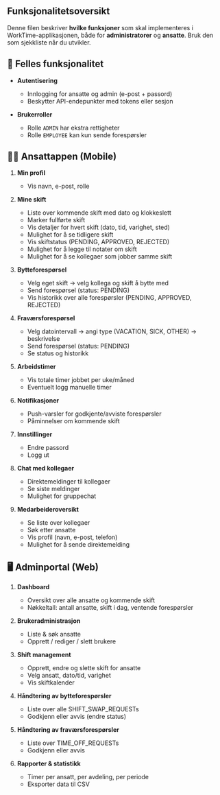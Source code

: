﻿
Funksjonalitetsoversikt
------------------------------

Denne filen beskriver **hvilke funksjoner** som skal implementeres i WorkTime-applikasjonen, både for **administratorer** og **ansatte**. Bruk den som sjekkliste når du utvikler.

## 🎯 Felles funksjonalitet

* **Autentisering**

    * Innlogging for ansatte og admin (e-post + passord)
    * Beskytter API-endepunkter med tokens eller sesjon
* **Brukerroller**

    * Rolle `ADMIN` har ekstra rettigheter
    * Rolle `EMPLOYEE` kan kun sende forespørsler

## 👨‍💼 Ansatt­appen (Mobile)

1. **Min profil**

    * Vis navn, e-post, rolle
2. **Mine skift**

    * Liste over kommende skift med dato og klokkeslett
    * Marker fullførte skift
    * Vis detaljer for hvert skift (dato, tid, varighet, sted)
    * Mulighet for å se tidligere skift
    * Vis skiftstatus (PENDING, APPROVED, REJECTED)
    * Mulighet for å legge til notater om skift
    * Mulighet for å se kollegaer som jobber samme skift
3. **Bytte­forespørsel**

    * Velg eget skift → velg kollega og skift å bytte med
    * Send forespørsel (status: PENDING)
    * Vis historikk over alle forespørsler (PENDING, APPROVED, REJECTED)
4. **Fraværs­forespørsel**

    * Velg datointervall → angi type (VACATION, SICK, OTHER) → beskrivelse
    * Send forespørsel (status: PENDING)
    * Se status og historikk
5. **Arbeidstimer**

    * Vis totale timer jobbet per uke/måned
    * Eventuelt logg manuelle timer
6. **Notifikasjoner**

    * Push-varsler for godkjente/avviste forespørsler
    * Påminnelser om kommende skift
7. **Innstillinger**
    * Endre passord
    * Logg ut
8. **Chat med kollegaer**

    * Direktemeldinger til kollegaer
    * Se siste meldinger
    * Mulighet for gruppechat
9. **Medarbeideroversikt**

    * Se liste over kollegaer
    * Søk etter ansatte
    * Vis profil (navn, e-post, telefon)
    * Mulighet for å sende direktemelding

## 🖥️ Adminportal (Web)

1. **Dashboard**

    * Oversikt over alle ansatte og kommende skift
    * Nøkkeltall: antall ansatte, skift i dag, ventende forespørsler
2. **Brukeradministrasjon**

    * Liste & søk ansatte
    * Opprett / rediger / slett brukere
3. **Shift management**

    * Opprett, endre og slette skift for ansatte
    * Velg ansatt, dato/tid, varighet
    * Vis skiftkalender
4. **Håndtering av bytte­forespørsler**

    * Liste over alle SHIFT\_SWAP\_REQUESTs
    * Godkjenn eller avvis (endre status)
5. **Håndtering av fraværs­forespørsler**

    * Liste over TIME\_OFF\_REQUESTs
    * Godkjenn eller avvis
6. **Rapporter & statistikk**

    * Timer per ansatt, per avdeling, per periode
    * Eksporter data til CSV


